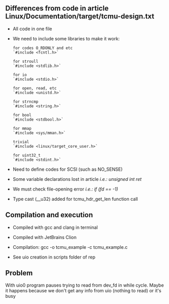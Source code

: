 
## Differences from code in article Linux/Documentation/target/tcmu-design.txt

* All code in one file

* We need to include some libraries to make it work:

      for codes O_RDONLY and etc 
      `#include <fcntl.h>`

      for stroull 
      `#include <stdlib.h>`

      for io 
      `#include <stdio.h>`

      for open, read, etc 
      `#include <unistd.h>`

      for strncmp 
      `#include <string.h>`

      for bool 
      `#include <stdbool.h>`

      for mmap 
      `#include <sys/mman.h>`

      trivial 
      `#include <linux/target_core_user.h>`

      for uint32_t 
      `#include <stdint.h>`

* Need to define codes for SCSI (such as NO_SENSE)

* Some variable declarations lost in article
*i.e.: unsigned int ret*

* We must check file-opening error
*i.e.: if (fd == -1)*

* Type cast (__u32) added for tcmu_hdr_get_len function call


## Compilation and execution


* Compiled with gcc and clang in terminal
* Compiled with JetBrains Clion

* Compilation: gcc -o tcmu_example -c tcmu_example.c

* See uio creation in scripts folder of rep


## Problem

With uio0 program pauses trying to read from dev_fd in while cycle.
Maybe it happens because we don't get any info from uio (nothing to read) or it's busy
